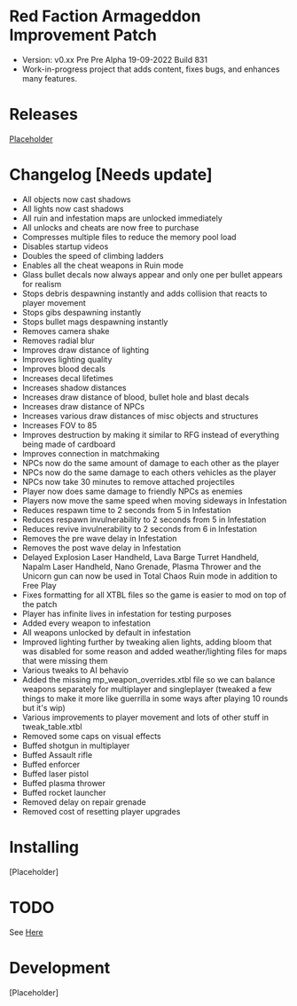 # Red Faction Armageddon Improvement Patch
- Version: v0.xx Pre Pre Alpha 19-09-2022 Build 831 
- Work-in-progress project that adds content, fixes bugs, and enhances many features. 

# Releases
[Placeholder](factionfiles.com/path_to_mod)

# Changelog [Needs update]
* All objects now cast shadows 
* All lights now cast shadows
* All ruin and infestation maps are unlocked immediately 
* All unlocks and cheats are now free to purchase
* Compresses multiple files to reduce the memory pool load
* Disables startup videos
* Doubles the speed of climbing ladders
* Enables all the cheat weapons in Ruin mode
* Glass bullet decals now always appear and only one per bullet appears for realism
* Stops debris despawning instantly and adds collision that reacts to player movement
* Stops gibs despawning instantly
* Stops bullet mags despawning instantly
* Removes camera shake
* Removes radial blur
* Improves draw distance of lighting
* Improves lighting quality
* Improves blood decals 
* Increases decal lifetimes 
* Increases shadow distances
* Increases draw distance of blood, bullet hole and blast decals
* Increases draw distance of NPCs
* Increases various draw distances of misc objects and structures
* Increases FOV to 85
* Improves destruction by making it similar to RFG instead of everything being made of cardboard
* Improves connection in matchmaking
* NPCs now do the same amount of damage to each other as the player
* NPCs now do the same damage to each others vehicles as the player
* NPCs now take 30 minutes to remove attached projectiles 
* Player now does same damage to friendly NPCs as enemies
* Players now move the same speed when moving sideways in Infestation
* Reduces respawn time to 2 seconds from 5 in Infestation 
* Reduces respawn invulnerability to 2 seconds from 5 in Infestation
* Reduces revive invulnerability to 2 seconds from 6 in Infestation
* Removes the pre wave delay in Infestation
* Removes the post wave delay in Infestation
* Delayed Explosion Laser Handheld, Lava Barge Turret Handheld, Napalm Laser Handheld, Nano Grenade, Plasma Thrower and the Unicorn gun can now be used in Total Chaos Ruin mode in addition to Free Play
* Fixes formatting for all XTBL files so the game is easier to mod on top of the patch
* Player has infinite lives in infestation for testing purposes
* Added every weapon to infestation 
* All weapons unlocked by default in infestation 
* Improved lighting further by tweaking alien lights, adding bloom that was disabled for some reason and added weather/lighting files for maps that were missing them
* Various tweaks to AI behavio
* Added the missing mp_weapon_overrides.xtbl file so we can balance weapons separately for multiplayer and singleplayer (tweaked a few things to make it more like guerrilla in some ways after playing 10 rounds but it's wip)
* Various improvements to player movement and lots of other stuff in tweak_table.xtbl
* Removed some caps on visual effects
* Buffed shotgun in multiplayer
* Buffed Assault rifle
* Buffed enforcer
* Buffed laser pistol 
* Buffed plasma thrower
* Buffed rocket launcher
* Removed delay on repair grenade
* Removed cost of resetting player upgrades

# Installing
[Placeholder]

# TODO
See [Here](https://github.com/CamoRF/Red-Faction-Armageddon-Improvement-Patch/blob/main/to_do_list.txt) 

# Development
[Placeholder]
